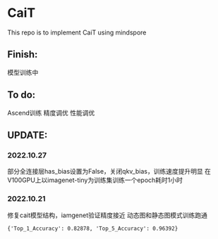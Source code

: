# CaiT
This repo is to implement CaiT using mindspore

## Finish:
模型训练中

## To do:
Ascend训练
精度调优
性能调优

## UPDATE:

### 2022.10.27
部分全连接层has_bias设置为False，关闭qkv_bias，训练速度提升明显
在V100GPU上以imagenet-tiny为训练集训练一个epoch耗时1小时

### 2022.10.21
修复cait模型结构，iamgenet验证精度接近
动态图和静态图模式训练跑通

```
{'Top_1_Accuracy': 0.82878, 'Top_5_Accuracy': 0.96392}
```